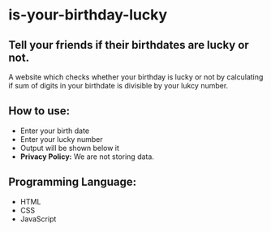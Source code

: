 # is-your-birthday-lucky
 ## Tell your friends if their birthdates are lucky or not.
 A website which checks whether your birthday is lucky or not by calculating if sum of digits in your birthdate is divisible by your lukcy number.
 
 ## How to use:
 - Enter your birth date
 - Enter your lucky number
 - Output will be shown below it
 - **Privacy Policy:** We are not storing data.

## Programming Language:
- HTML
- CSS
- JavaScript

